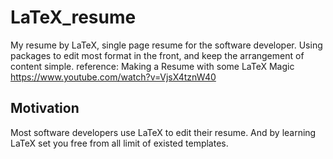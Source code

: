 # LaTeX_resume

My resume by LaTeX, single page resume for the software developer. Using packages to edit most format in the front, and keep the arrangement of content simple.
reference: Making a Resume with some LaTeX Magic
https://www.youtube.com/watch?v=VjsX4tznW40

## Motivation

Most software developers use LaTeX to edit their resume. And by learning LaTeX set you free from all limit of existed templates.

